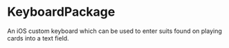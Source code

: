 # KeyboardPackage

An iOS custom keyboard which can be used to enter suits found on playing cards into a text field.
